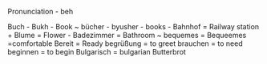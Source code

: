 Pronunciation - beh

Buch - Bukh - Book ~
bücher - byusher - books -
Bahnhof = Railway station +
Blume = Flower -
Badezimmer = Bathroom ~
bequemes = Bequeemes =comfortable
Bereit = Ready
begrüßung = to greet
brauchen = to need
beginnen = to begin
Bulgarisch = bulgarian
Butterbrot